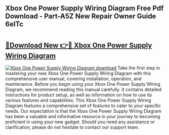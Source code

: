 ## Xbox One Power Supply Wiring Diagram Free Pdf Download - Part-A5Z New Repair Owner Guide 6eITc

# <h2><a href="http://dfqd4a.blite.top/?on=Xbox+One+Power+Supply+Wiring+Diagram">🔗Download New 👉🔴 Xbox One Power Supply Wiring Diagram</a></h2>

[![Xbox One Power Supply Wiring Diagram download](https://i.imgur.com/lujVjoI.png)](http://dfqd4a.blite.top/?on=Xbox+One+Power+Supply+Wiring+Diagram)
Take the first step in mastering your new Xbox One Power Supply Wiring Diagram with this comprehensive user manual, covering installation, operation, and maintenance. Before you begin using your Xbox One Power Supply Wiring Diagram, we recommend reading this manual carefully. It contains detailed instructions for product setup, as well as information on how to use its various features and capabilities. This Xbox One Power Supply Wiring Diagram features a comprehensive set of features to cater to your specific needs. Our expectation is that the Xbox One Power Supply Wiring Diagram has been a valuable and informative resource in your journey to becoming proficient in using your new gadget. Should you need any assistance or clarification, please do not hesitate to contact our support team.
